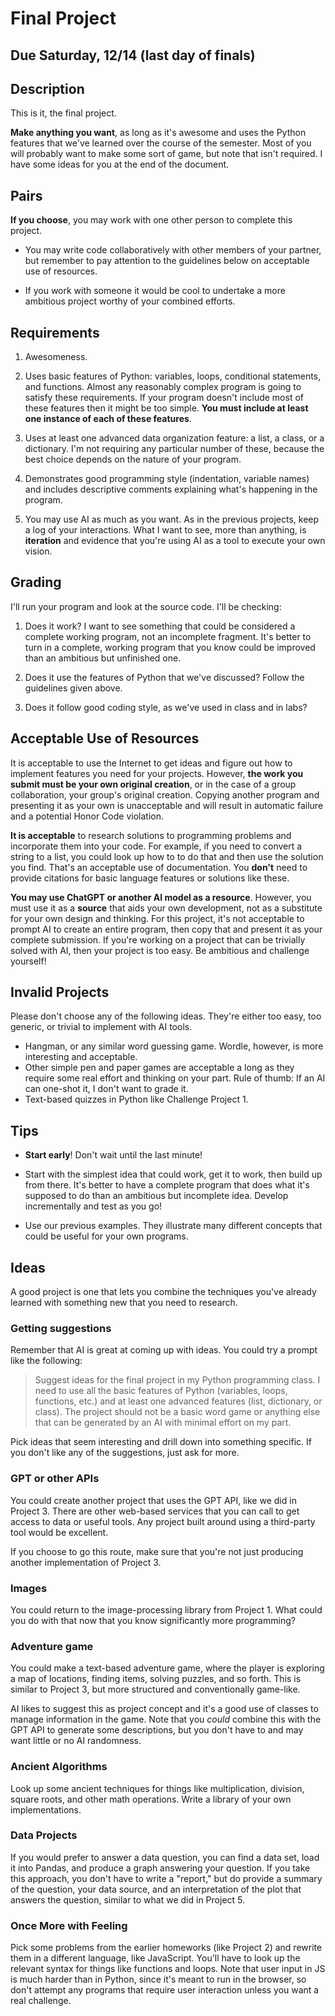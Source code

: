 # Final Project

## Due Saturday, 12/14 (last day of finals)

## Description

This is it, the final project.

**Make anything you want**, as long as it's awesome and uses the Python features that we've learned over the course of the semester. Most of you will probably want to make some sort of game, but note that isn't required. I have some ideas for you at the end of the document.

## Pairs

**If you choose**, you may work with one other person to complete this project.

- You may write code collaboratively with other members of your partner, but remember to pay attention to the guidelines below on acceptable use of resources.

- If you work with someone it would be cool to undertake a more ambitious project worthy of your combined efforts.

## Requirements

1. Awesomeness.

2. Uses basic features of Python: variables, loops, conditional statements, and functions. Almost any reasonably complex program is going to satisfy these requirements. If your program doesn't include most of these features then it might be too simple. **You must include at least one instance of each of these features**.
   
3. Uses at least one advanced data organization feature: a list, a class, or a dictionary. I'm not requiring any particular number of these, because the best choice depends on the nature of your program.
   
4. Demonstrates good programming style (indentation, variable names) and includes descriptive comments explaining what's happening in the program.

5. You may use AI as much as you want. As in the previous projects, keep a log of your interactions. What I want to see, more than anything, is **iteration** and evidence that you're using AI as a tool to execute your own vision.
   
## Grading

I'll run your program and look at the source code. I'll be checking:

1. Does it work? I want to see something that could be considered a complete working program, not an incomplete fragment. It's better to turn in a complete, working program that you know could be improved than an ambitious but unfinished one.

2. Does it use the features of Python that we've discussed? Follow the guidelines given above.

3. Does it follow good coding style, as we've used in class and in labs?

## Acceptable Use of Resources

It is acceptable to use the Internet to get ideas and figure out how to implement features you need for your projects. However, **the work you submit must be your own original creation**, or in the case of a group collaboration, your group's original creation. Copying another program and presenting it as your own is unacceptable and will result in automatic failure and a potential Honor Code violation.

**It is acceptable** to research solutions to programming problems and incorporate them into your code. For example, if you need to convert a string to a list, you could look up how to to do that and then use the solution you find. That's an acceptable use of documentation. You **don't** need to provide citations for basic language features or solutions like these.

**You may use ChatGPT or another AI model as a resource**. However, you must use it as a **source** that aids your own development, not as a substitute for your own design and thinking. For this project, it's not acceptable to prompt AI to create an entire program, then copy that and present it as your complete submission. If you're working on a project that can be trivially solved with AI, then your project is too easy. Be ambitious and challenge yourself!

## Invalid Projects

Please don't choose any of the following ideas. They're either too easy, too generic, or trivial to implement with AI tools.

- Hangman, or any similar word guessing game. Wordle, however, is more interesting and acceptable.
- Other simple pen and paper games are acceptable a long as they require some real effort and thinking on your part. Rule of thumb: If an AI can one-shot it, I don't want to grade it.
- Text-based quizzes in Python like Challenge Project 1.

## Tips

- **Start early**! Don't wait until the last minute!

- Start with the simplest idea that could work, get it to work, then build up from there. It's better to have a complete program that does
what it's supposed to do than an ambitious but incomplete idea. Develop incrementally and test as you go!

- Use our previous examples. They illustrate many different concepts that could be useful for your own programs.

## Ideas

A good project is one that lets you combine the techniques you've already learned with something new that you need to research.

### Getting suggestions

Remember that AI is great at coming up with ideas. You could try a prompt like the following:

> Suggest ideas for the final project in my Python programming class. I need to use all the basic features of Python (variables, loops, functions, etc.) and at least one advanced features (list, dictionary, or class). The project should not be a basic word game or anything else that can be generated by an AI with minimal effort on my part.

Pick ideas that seem interesting and drill down into something specific. If you don't like any of the suggestions, just ask for more.

### GPT or other APIs

You could create another project that uses the GPT API, like we did in Project 3. There are other web-based services that you can call to get access to data or useful tools. Any project built around using a third-party tool would be excellent.

If you choose to go this route, make sure that you're not just producing another implementation of Project 3.

### Images

You could return to the image-processing library from Project 1. What could you do with that now that you know significantly more programming?

### Adventure game

You could make a text-based adventure game, where the player is exploring a map of locations, finding items, solving puzzles, and so forth. This is similar to Project 3, but more structured and conventionally game-like.

AI likes to suggest this as project concept and it's a good use of classes to manage information in the game. Note that you *could* combine this with the GPT API to generate some descriptions, but you don't have to and may want little or no AI randomness.

### Ancient Algorithms

Look up some ancient techniques for things like multiplication, division, square roots, and other math operations. Write a library of your own implementations.

### Data Projects

If you would prefer to answer a data question, you can find a data set, load it into Pandas, and produce a graph answering your question. If you take this approach, you don't have to write a "report," but do provide a summary of the question, your data source, and an interpretation of the plot that answers the question, similar to what we did in Project 5.

### Once More with Feeling

Pick some problems from the earlier homeworks (like Project 2) and rewrite them in a different language, like JavaScript. You'll have to look up the relevant syntax for things like functions and loops. Note that user input in JS is much harder than in Python, since it's meant to run in the browser, so don't attempt any programs that require user interaction unless you want a real challenge.
